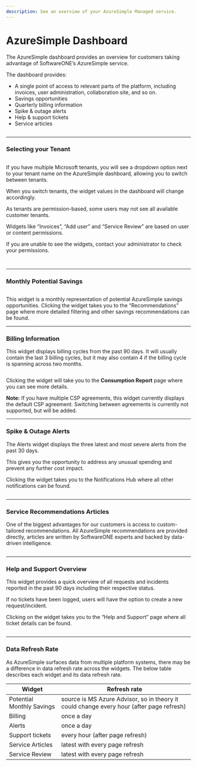 ```yaml
---
description: See an overview of your AzureSimple Managed service.
---
```


# AzureSimple Dashboard

The AzureSimple dashboard provides an overview for customers taking advantage of SoftwareONE’s AzureSimple service.

The dashboard provides:

* A single point of access to relevant parts of the platform, including invoices, user administration, collaboration site, and so on.
* Savings opportunities
* Quarterly billing information
* Spike & outage alerts
* Help & support tickets
* Service articles

<figure><img src="../../.gitbook/assets/image (13) (1) (1).png" alt=""><figcaption></figcaption></figure>

***

### Selecting your Tenant <a href="#selecting-your-tenant" id="selecting-your-tenant"></a>

<figure><img src="../../.gitbook/assets/image (14) (1).png" alt=""><figcaption></figcaption></figure>

If you have multiple Microsoft tenants, you will see a dropdown option next to your tenant name on the AzureSimple dashboard, allowing you to switch between tenants.

When you switch tenants, the widget values in the dashboard will change accordingly.

As tenants are permission-based, some users may not see all available customer tenants.

Widgets like “Invoices”, “Add user” and “Service Review” are based on user or content permissions.

If you are unable to see the widgets, contact your administrator to check your permissions.

<figure><img src="../../.gitbook/assets/image (15) (1).png" alt=""><figcaption></figcaption></figure>

<figure><img src="../../.gitbook/assets/image (17) (1).png" alt=""><figcaption></figcaption></figure>

***

### Monthly Potential Savings <a href="#monthly-potential-savings" id="monthly-potential-savings"></a>

<figure><img src="../../.gitbook/assets/image (18) (1).png" alt=""><figcaption></figcaption></figure>

This widget is a monthly representation of potential AzureSimple savings opportunities. Clicking the widget takes you to the “Recommendations” page where more detailed filtering and other savings recommendations can be found.

***

### Billing Information <a href="#billing-information" id="billing-information"></a>

This widget displays billing cycles from the past 90 days. It will usually contain the last 3 billing cycles, but it may also contain 4 if the billing cycle is spanning across two months.

<figure><img src="../../.gitbook/assets/image (19) (1).png" alt=""><figcaption></figcaption></figure>

Clicking the widget will take you to the **Consumption Report** page where you can see more details.

**Note:** If you have multiple CSP agreements, this widget currently displays the default CSP agreement. Switching between agreements is currently not supported, but will be added.

***

### Spike & Outage Alerts <a href="#spike-outage-alerts" id="spike-outage-alerts"></a>

The Alerts widget displays the three latest and most severe alerts from the past 30 days.

This gives you the opportunity to address any unusual spending and prevent any further cost impact.

Clicking the widget takes you to the Notifications Hub where all other notifications can be found.

<figure><img src="../../.gitbook/assets/image (20) (1).png" alt=""><figcaption></figcaption></figure>

***

### Service Recommendations Articles <a href="#service-recommendations-articles" id="service-recommendations-articles"></a>

One of the biggest advantages for our customers is access to custom-tailored recommendations. All AzureSimple recommendations are provided directly, articles are written by SoftwareONE experts and backed by data-driven intelligence.

<figure><img src="../../.gitbook/assets/image (21) (1).png" alt=""><figcaption></figcaption></figure>

***

### Help and Support Overview <a href="#help-and-support-overview" id="help-and-support-overview"></a>

This widget provides a quick overview of all requests and incidents reported in the past 90 days including their respective status.

If no tickets have been logged, users will have the option to create a new request/incident.

Clicking on the widget takes you to the “Help and Support” page where all ticket details can be found.

<figure><img src="../../.gitbook/assets/image (22) (1).png" alt=""><figcaption></figcaption></figure>

***

### Data Refresh Rate <a href="#data-refresh-rate" id="data-refresh-rate"></a>

As AzureSimple surfaces data from multiple platform systems, there may be a difference in data refresh rate across the widgets. The below table describes each widget and its data refresh rate.

| **Widget**                | **Refresh rate**                                                                         |
| ------------------------- | ---------------------------------------------------------------------------------------- |
| Potential Monthly Savings | source is MS Azure Advisor, so in theory it could change every hour (after page refresh) |
| Billing                   | once a day                                                                               |
| Alerts                    | once a day                                                                               |
| Support tickets           | every hour (after page refresh)                                                          |
| Service Articles          | latest with every page refresh                                                           |
| Service Review            | latest with every page refresh                                                           |
